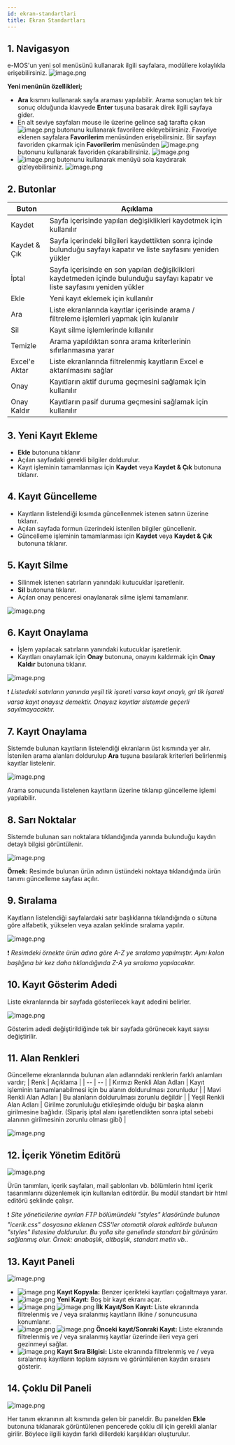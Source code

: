 ```yaml
---
id: ekran-standartlari
title: Ekran Standartları
---
```


## **1. Navigasyon**

e-MOS'un yeni sol menüsünü kullanarak ilgili sayfalara, modüllere kolaylıkla erişebilirsiniz.
![image.png](https://snag.gy/CBbqzm.jpg)

**Yeni menünün özellikleri;**

- **Ara** kısmını kullanarak sayfa araması yapılabilir. Arama sonuçları tek bir sonuç olduğunda klavyede **Enter** tuşuna basarak direk ilgili sayfaya gider.
- En alt seviye sayfaları mouse ile üzerine gelince sağ tarafta çıkan ![image.png](https://snag.gy/tHvmR2.jpg) butonunu kullanarak favorilere ekleyebilirsiniz. Favoriye eklenen sayfalara **Favorilerim** menüsünden erişebilirsiniz. Bir sayfayı favoriden çıkarmak için **Favorilerim** menüsünden ![image.png](https://snag.gy/eacndV.jpg) butonunu kullanarak favoriden çıkarabilirsiniz.
  ![image.png](https://snag.gy/OFk4Qs.jpg)
  <br>
- ![image.png](https://snag.gy/WY3a8K.jpg) butonunu kullanarak menüyü sola kaydırarak gizleyebilirsiniz.
  ![image.png](https://snag.gy/trF9fB.jpg)

## **2. Butonlar**

| Buton         | Açıklama                                                                                                                      |
| ------------- | ----------------------------------------------------------------------------------------------------------------------------- |
| Kaydet        | Sayfa içerisinde yapılan değişiklikleri kaydetmek için kullanılır                                                             |
| Kaydet & Çık  | Sayfa içerindeki bilgileri kaydettikten sonra içinde bulunduğu sayfayı kapatır ve liste sayfasını yeniden yükler              |
| İptal         | Sayfa içerisinde en son yapılan değişiklikleri kaydetmeden içinde bulunduğu sayfayı kapatır ve liste sayfasını yeniden yükler |
| Ekle          | Yeni kayıt eklemek için kullanılır                                                                                            |
| Ara           | Liste ekranlarında kayıtlar içerisinde arama / filtreleme işlemleri yapmak için kulanılır                                     |
| Sil           | Kayıt silme işlemlerinde kıllanılır                                                                                           |
| Temizle       | Arama yapıldıktan sonra arama kriterlerinin sıfırlanmasına yarar                                                              |
| Excel'e Aktar | Liste ekranlarında filtrelenmiş kayıtların Excel e aktarılmasını sağlar                                                       |
| Onay          | Kayıtların aktif duruma geçmesini sağlamak için kullanılır                                                                    |
| Onay Kaldır   | Kayıtların pasif duruma geçmesini sağlamak için kullanılır                                                                    |

## **3. Yeni Kayıt Ekleme**

- **Ekle** butonuna tıklanır
- Açılan sayfadaki gerekli bilgiler doldurulur.
- Kayıt işleminin tamamlanması için **Kaydet** veya **Kaydet & Çık** butonuna tıklanır.

## **4. Kayıt Güncelleme**

- Kayıtların listelendiği kısımda güncellenmek istenen satırın üzerine tıklanır.
- Açılan sayfada formun üzerindeki istenilen bilgiler güncellenir.
- Güncelleme işleminin tamamlanması için **Kaydet** veya **Kaydet & Çık** butonuna tıklanır.

## **5. Kayıt Silme**

- Silinmek istenen satırların yanındaki kutucuklar işaretlenir.
- **Sil** butonuna tıklanır.
- Açılan onay penceresi onaylanarak silme işlemi tamamlanır.

![image.png](https://snag.gy/twiADJ.jpg)

## **6. Kayıt Onaylama**

- İşlem yapılacak satırların yanındaki kutucuklar işaretlenir.
- Kayıtları onaylamak için **Onay** butonuna, onayını kaldırmak için **Onay Kaldır** butonuna tıklanır.

![image.png](https://snag.gy/osYjXc.jpg)

❗️ _Listedeki satırların yanında yeşil tik işareti varsa kayıt onaylı, gri tik işareti varsa kayıt onaysız demektir. Onaysız kayıtlar sistemde geçerli sayılmayacaktır._

## **7. Kayıt Onaylama**

Sistemde bulunan kayıtların listelendiği ekranların üst kısmında yer alır. İstenilen arama alanları doldurulup **Ara** tuşuna basılarak kriterleri belirlenmiş kayıtlar listelenir.

![image.png](https://snag.gy/uOc4PZ.jpg)

Arama sonucunda listelenen kayıtların üzerine tıklanıp güncelleme işlemi yapılabilir.

## **8. Sarı Noktalar**

Sistemde bulunan sarı noktalara tıklandığında yanında bulunduğu kaydın detaylı bilgisi görüntülenir.

![image.png](https://snag.gy/BeaKqW.jpg)

**Örnek:** Resimde bulunan ürün adının üstündeki noktaya tıklandığında ürün tanımı güncelleme sayfası açılır.

## **9. Sıralama**

Kayıtların listelendiği sayfalardaki satır başlıklarına tıklandığında o sütuna göre alfabetik, yükselen veya azalan şeklinde sıralama yapılır.

![image.png](https://snag.gy/3fMCG7.jpg)

❗️ _Resimdeki örnekte ürün adına göre A-Z ye sıralama yapılmıştır. Aynı kolon başlığına bir kez daha tıklandığında Z-A ya sıralama yapılacaktır._

## **10. Kayıt Gösterim Adedi**

Liste ekranlarında bir sayfada gösterilecek kayıt adedini belirler.

![image.png](https://snag.gy/rP5QAu.jpg)

Gösterim adedi değiştirildiğinde tek bir sayfada görünecek kayıt sayısı değiştirilir.

## **11. Alan Renkleri**

Güncelleme ekranlarında bulunan alan adlarındaki renklerin farklı anlamları vardır;
| Renk | Açıklama |
| -- | -- |
| Kırmızı Renkli Alan Adları | Kayıt işleminin tamamlanabilmesi için bu alanın doldurulması zorunludur |
| Mavi Renkli Alan Adları | Bu alanların doldurulması zorunlu değildir |
| Yeşil Renkli Alan Adları | Girilme zorunluluğu etkileşimde olduğu bir başka alanın girilmesine bağlıdır. (Sipariş iptal alanı işaretlendikten sonra iptal sebebi alanının girilmesinin zorunlu olması gibi) |

![image.png](https://snag.gy/Xsbdom.jpg)

## **12. İçerik Yönetim Editörü**

![image.png](https://snag.gy/rLZhDQ.jpg)

Ürün tanımları, içerik sayfaları, mail şablonları vb. bölümlerin html içerik tasarımlarını düzenlemek için kullanılan editördür. Bu modül standart bir html editörü şeklinde çalışır.

❗️ _Site yöneticilerine ayrılan FTP bölümündeki "styles" klasöründe bulunan "icerik.css" dosyasına eklenen CSS'ler otomatik olarak editörde bulunan "styles" listesine doldurulur. Bu yolla site genelinde standart bir görünüm sağlanmış olur. Örnek: anabaşlık, altbaşlık, standart metin vb.._

## **13. Kayıt Paneli**

![image.png](https://snag.gy/8yB7Yh.jpg)

- ![image.png](https://snag.gy/olPWSH.jpg) **Kayıt Kopyala:** Benzer içerikteki kayıtları çoğaltmaya yarar.
- ![image.png](https://snag.gy/IDP5ub.jpg) **Yeni Kayıt:** Boş bir kayıt ekranı açar.
- ![image.png](https://snag.gy/cuXYpI.jpg) ![image.png](https://snag.gy/oN3xe6.jpg) **İlk Kayıt/Son Kayıt:** Liste ekranında filtrelenmiş ve / veya sıralanmış kayıtların ilkine / sonuncusuna konumlanır.
- ![image.png](https://snag.gy/kAtf2q.jpg) ![image.png](https://snag.gy/adge93.jpg) **Önceki kayıt/Sonraki Kayıt:** Liste ekranında filtrelenmiş ve / veya sıralanmış kayıtlar üzerinde ileri veya geri gezinmeyi sağlar.
- ![image.png](https://snag.gy/ZXplLH.jpg) **Kayıt Sıra Bilgisi:** Liste ekranında filtrelenmiş ve / veya sıralanmış kayıtların toplam sayısını ve görüntülenen kaydın sırasını gösterir.

## **14. Çoklu Dil Paneli**

![image.png](https://snag.gy/d8Qmzx.jpg)

Her tanım ekranının alt kısmında gelen bir paneldir. Bu panelden **Ekle** butonuna tıklanarak görüntülenen pencerede çoklu dil için gerekli alanlar girilir. Böylece ilgili kaydın farklı dillerdeki karşılıkları oluşturulur.
